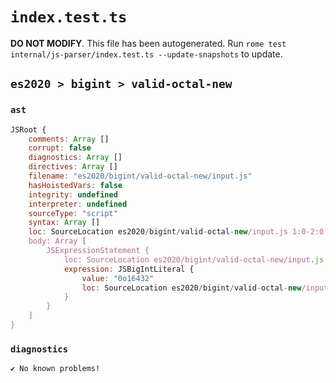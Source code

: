 # `index.test.ts`

**DO NOT MODIFY**. This file has been autogenerated. Run `rome test internal/js-parser/index.test.ts --update-snapshots` to update.

## `es2020 > bigint > valid-octal-new`

### `ast`

```javascript
JSRoot {
	comments: Array []
	corrupt: false
	diagnostics: Array []
	directives: Array []
	filename: "es2020/bigint/valid-octal-new/input.js"
	hasHoistedVars: false
	integrity: undefined
	interpreter: undefined
	sourceType: "script"
	syntax: Array []
	loc: SourceLocation es2020/bigint/valid-octal-new/input.js 1:0-2:0
	body: Array [
		JSExpressionStatement {
			loc: SourceLocation es2020/bigint/valid-octal-new/input.js 1:0-1:8
			expression: JSBigIntLiteral {
				value: "0o16432"
				loc: SourceLocation es2020/bigint/valid-octal-new/input.js 1:0-1:8
			}
		}
	]
}
```

### `diagnostics`

```
✔ No known problems!

```
